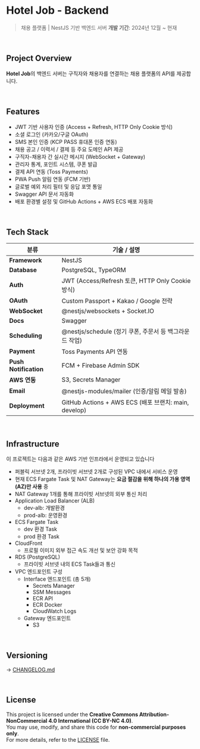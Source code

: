 # Hotel Job - Backend

> 채용 플랫폼 | NestJS 기반 백엔드 서버
> **개발 기간**: 2024년 12월 ~ 현재

<br>

## Project Overview

**Hotel Job**의 백엔드 서버는 구직자와 채용자를 연결하는 채용 플랫폼의 API를 제공합니다.

<br>

## Features

- JWT 기반 사용자 인증 (Access + Refresh, HTTP Only Cookie 방식)
- 소셜 로그인 (카카오/구글 OAuth)
- SMS 본인 인증 (KCP PASS 휴대폰 인증 연동)
- 채용 공고 / 이력서 / 결제 등 주요 도메인 API 제공
- 구직자-채용자 간 실시간 메시지 (WebSocket + Gateway)
- 관리자 통계, 포인트 시스템, 쿠폰 발급
- 결제 API 연동 (Toss Payments)
- PWA Push 알림 연동 (FCM 기반)
- 글로벌 예외 처리 필터 및 응답 포맷 통일
- Swagger API 문서 자동화
- 배포 환경별 설정 및 GitHub Actions + AWS ECS 배포 자동화

<br>

## Tech Stack

| 분류                  | 기술 / 설명                                               |
| --------------------- | --------------------------------------------------------- |
| **Framework**         | NestJS                                                    |
| **Database**          | PostgreSQL, TypeORM                                       |
| **Auth**              | JWT (Access/Refresh 토큰, HTTP Only Cookie 방식)          |
| **OAuth**             | Custom Passport + Kakao / Google 전략                     |
| **WebSocket**         | @nestjs/websockets + Socket.IO                            |
| **Docs**              | Swagger           |
| **Scheduling**        | @nestjs/schedule (정기 쿠폰, 주문서 등 백그라운드 작업) |
| **Payment**           | Toss Payments API 연동                                    |
| **Push Notification** | FCM + Firebase Admin SDK                                  |
| **AWS 연동**          | S3, Secrets Manager                      |
| **Email**             | @nestjs-modules/mailer (인증/알림 메일 발송)     |
| **Deployment**        | GitHub Actions + AWS ECS (배포 브랜치: main, develop)     |


<br>

## Infrastructure

이 프로젝트는 다음과 같은 AWS 기반 인프라에서 운영되고 있습니다

- 퍼블릭 서브넷 2개, 프라이빗 서브넷 2개로 구성된 VPC 내에서 서비스 운영
- 현재 ECS Fargate Task 및 NAT Gateway는 **요금 절감을 위해 하나의 가용 영역(AZ)만 사용** 중
- NAT Gateway 1개를 통해 프라이빗 서브넷의 외부 통신 처리
- Application Load Balancer (ALB)
  - dev-alb: 개발환경
  - prod-alb: 운영환경
- ECS Fargate Task
  - dev 환경 Task
  - prod 환경 Task
- CloudFront
   - 프로필 이미지 외부 접근 속도 개선 및 보안 강화 목적
- RDS (PostgreSQL)
  - 프라이빗 서브넷 내의 ECS Task들과 통신
- VPC 엔드포인트 구성
  - Interface 엔드포인트 (총 5개)
    - Secrets Manager
    - SSM Messages
    - ECR API
    - ECR Docker
    - CloudWatch Logs
  - Gateway 엔드포인트
    - S3

 



<br>

## Versioning
→ [CHANGELOG.md](./CHANGELOG.md)

<br>

## License

This project is licensed under the **Creative Commons Attribution-NonCommercial 4.0 International (CC BY-NC 4.0)**.  
You may use, modify, and share this code for **non-commercial purposes only**.  
For more details, refer to the [LICENSE](./LICENSE) file.
